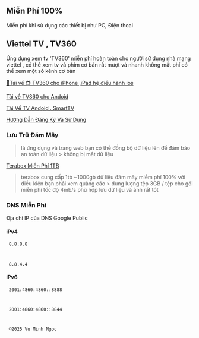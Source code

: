 ## Miễn Phí 100%

Miễn phí khi sử dụng các thiết bị như PC, Điện thoai

## Viettel TV , TV360

Ứng dụng xem tv 'TV360' miễn phí hoàn toàn cho người sử dụng nhà mạng viettel , có thể xem tv và phim cơ bản rất mượt và nhanh không mất phí có thể xem một số kênh cơ bản 

[🦖Tải về 📺 TV360 cho iPhone ,iPad hệ điều hành ios](https://apps.apple.com/vn/app/tv360-truy%E1%BB%81n-h%C3%ACnh-tr%E1%BB%B1c-tuy%E1%BA%BFn/id1536071266?l=vi)

[Tải về TV360 cho Andoid](https://play.google.com/store/apps/details?id=com.viettel.tv360&pcampaignid=web_share)

[Tải Về TV Andoid . SmartTV](https://play.google.com/store/apps/details?id=com.viettel.tv360.tv&pcampaignid=web_share)


[Hướng Dẫn Đăng Ký Và Sử Dụng](test)

### Lưu Trữ Đám Mây 

> là ứng dụng và trang web bạn có thể đồng bộ dữ liệu lên để đảm bảo an toàn dữ liệu > không bị mất dữ liệu

[Terabox Miễn Phí 1TB](https://www.terabox.com)
> terabox cung cấp 1tb ~1000gb dữ liệu đám mây miễm phí 100% với điều kiện bạn phải xem quảng cáo > dung lượng tệp 3GB / tệp cho gói miễn phí tốc độ 4mb/s phù hợp lưu dữ liệu và ảnh rất tốt

### DNS Miễn Phí

   Địa chỉ IP của DNS Google Public

#### iPv4
    
     8.8.8.8 
#
     8.8.4.4
     
#### iPv6

     2001:4860:4860::8888
#
     2001:4860:4860::8844
#

     ©️2025 Vu Minh Ngoc
